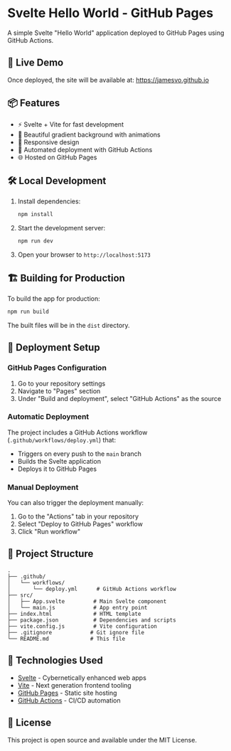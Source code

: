 # Svelte Hello World - GitHub Pages

A simple Svelte "Hello World" application deployed to GitHub Pages using GitHub Actions.

## 🚀 Live Demo

Once deployed, the site will be available at: https://jamesvo.github.io

## 📦 Features

- ⚡️ Svelte + Vite for fast development
- 🎨 Beautiful gradient background with animations
- 📱 Responsive design
- 🚀 Automated deployment with GitHub Actions
- 🌐 Hosted on GitHub Pages

## 🛠️ Local Development

1. Install dependencies:
   ```bash
   npm install
   ```

2. Start the development server:
   ```bash
   npm run dev
   ```

3. Open your browser to `http://localhost:5173`

## 🏗️ Building for Production

To build the app for production:

```bash
npm run build
```

The built files will be in the `dist` directory.

## 📝 Deployment Setup

### GitHub Pages Configuration

1. Go to your repository settings
2. Navigate to "Pages" section
3. Under "Build and deployment", select "GitHub Actions" as the source

### Automatic Deployment

The project includes a GitHub Actions workflow (`.github/workflows/deploy.yml`) that:

- Triggers on every push to the `main` branch
- Builds the Svelte application
- Deploys it to GitHub Pages

### Manual Deployment

You can also trigger the deployment manually:

1. Go to the "Actions" tab in your repository
2. Select "Deploy to GitHub Pages" workflow
3. Click "Run workflow"

## 📁 Project Structure

```
.
├── .github/
│   └── workflows/
│       └── deploy.yml      # GitHub Actions workflow
├── src/
│   ├── App.svelte         # Main Svelte component
│   └── main.js            # App entry point
├── index.html             # HTML template
├── package.json           # Dependencies and scripts
├── vite.config.js         # Vite configuration
├── .gitignore            # Git ignore file
└── README.md             # This file
```

## 🔧 Technologies Used

- [Svelte](https://svelte.dev/) - Cybernetically enhanced web apps
- [Vite](https://vitejs.dev/) - Next generation frontend tooling
- [GitHub Pages](https://pages.github.com/) - Static site hosting
- [GitHub Actions](https://github.com/features/actions) - CI/CD automation

## 📄 License

This project is open source and available under the MIT License.
